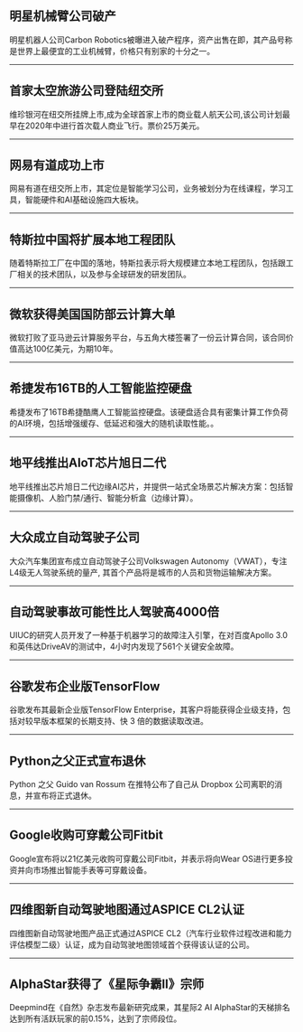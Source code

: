 
## 明星机械臂公司破产
明星机器人公司Carbon Robotics被曝进入破产程序，资产出售在即，其产品号称是世界上最便宜的工业机械臂，价格只有别家的十分之一。

---

## 首家太空旅游公司登陆纽交所
维珍银河在纽交所挂牌上市,成为全球首家上市的商业载人航天公司,该公司计划最早在2020年中进行首次载人商业飞行。票价25万美元。

---

## 网易有道成功上市

网易有道在纽交所上市，其定位是智能学习公司，业务被划分为在线课程，学习工具，智能硬件和AI基础设施四大板块。

---

## 特斯拉中国将扩展本地工程团队
随着特斯拉工厂在中国的落地，特斯拉表示将大规模建立本地工程团队，包括跟工厂相关的技术团队，以及参与全球研发的研发团队。 

---

## 微软获得美国国防部云计算大单

微软打败了亚马逊云计算服务平台，与五角大楼签署了一份云计算合同，该合同价值高达100亿美元，为期10年。

---

## 希捷发布16TB的人工智能监控硬盘
希捷发布了16TB希捷酷鹰人工智能监控硬盘。该硬盘适合具有密集计算工作负荷的AI环境，包括增强缓存、低延迟和强大的随机读取性能。。

---

## 地平线推出AIoT芯片旭日二代
地平线推出芯片旭日二代边缘AI芯片，并提供一站式全场景芯片解决方案：包括智能摄像机、人脸门禁/通行、智能分析盒（边缘计算）。

---

## 大众成立自动驾驶子公司
大众汽车集团宣布成立自动驾驶子公司Volkswagen Autonomy（VWAT），专注L4级无人驾驶系统的量产, 其首个产品将是城市的人员和货物运输解决方案。


---

## 自动驾驶事故可能性比人驾驶高4000倍
UIUC的研究人员开发了一种基于机器学习的故障注入引擎，在对百度Apollo 3.0和英伟达DriveAV的测试中，4小时内发现了561个关键安全故障。

---

## 谷歌发布企业版TensorFlow
谷歌发布其最新企业版TensorFlow Enterprise，其客户将能获得企业级支持，包括对较早版本框架的长期支持、快 3 倍的数据读取改进。

---

## Python之父正式宣布退休
Python 之父 Guido van Rossum 在推特公布了自己从 Dropbox 公司离职的消息，并宣布将正式退休。

---

## Google收购可穿戴公司Fitbit
Google宣布将以21亿美元收购可穿戴公司Fitbit，并表示将向Wear OS进行更多投资并向市场推出智能手表等可穿戴设备。

---

## 四维图新自动驾驶地图通过ASPICE CL2认证
四维图新自动驾驶地图产品正式通过ASPICE CL2（汽车行业软件过程改进和能力评估模型二级）认证，成为自动驾驶地图领域首个获得该认证的公司。

---

## AlphaStar获得了《星际争霸II》宗师
Deepmind在《自然》杂志发布最新研究成果，其星际2 AI AlphaStar的天梯排名达到所有活跃玩家的前0.15%，达到了宗师段位。